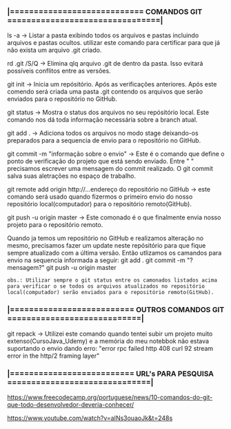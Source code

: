 


### |============================ COMANDOS GIT ================================|



ls -a -> Listar a pasta exibindo todos os arquivos e pastas incluindo arquivos e pastas ocultos. utilizar este comando para certificar para que já não exista um arquivo .git criado.

rd .git /S/Q -> Elimina qlq arquivo .git de dentro da pasta. Isso evitará possíveis conflitos entre as versões.

git init -> Inicia um repósitório. Após as verificações anteriores. Após este comendo será criada uma pasta .git contendo os arquivos que serão enviados para o repositório no GitHub.

git status -> Mostra o status dos arquivos no seu repósitório local. Este comando nos dá toda informação necessária sobre a branch atual.

git add . -> Adiciona todos os arquivos no modo stage deixando-os preparados para a sequencia de envio para o repositório no GitHub.

git commit -m "informação sobre o envio" -> Este é o comando que define o ponto de verificação do projeto que está sendo enviado. Entre " " precisamos escrever uma mensagem do commit realizado. O git commit salva suas aletrações no espaço de trabalho.

git remote add origin http://...endereço do repositório no GitHub -> este comando será usado quando fizermos o primeiro envio do nosso repositório local(computador) para o repositório remoto(GitHub).

git push -u origin master -> Este comonado é o que finalmente envia nosso projeto para o repositório remoto. 

Quando ja temos um repositório no GitHub e realizamos alteração no mesmo, precisamos fazer um update neste repósitório para que fique sempre atualizado com a última versão. Então utlizamos os camandos para envio na sequencia informada a seguir:
	git add .
	git commit -m "?mensagem?"
	git push -u origin master

	obs.: Utilizar sempre o git status entre os camonados listados acima para verificar o se todos os arquivos atualizados no repositório local(computador) serão enviados para o repositório remoto(GitHub).



### |========================== OUTROS COMANDOS GIT ============================|


git repack -> Utilizei este comando quando tentei subir um projeto muito extenso(CursoJava_Udemy) e a memória do meu notebbok não estava suportando o envio dando erro: "error rpc failed http 408 curl 92 stream error in the http/2 framing layer"



### |========================== URL's PARA PESQUISA ==============================|


https://www.freecodecamp.org/portuguese/news/10-comandos-do-git-que-todo-desenvolvedor-deveria-conhecer/

https://www.youtube.com/watch?v=aINs3ouaoJk&t=248s
